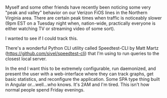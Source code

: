 Myself and some other friends have recently been noticing some very "peak and valley" behavior on our Verizon FiOS lines in the Northern Virginia area.  There are certain peak times when traffic is noticeably slower (9pm EST on a Tuesday night when, nation-wide, practically everyone is either watching TV or streaming video of some sort).

I wanted to see if I could track this.

There's a wonderful Python CLI utility called Speedtest-CLI by Matt Martz (https://github.com/sivel/speedtest-cli) that I'm using to run queries to the closest local server.

In the end I want this to be extremely configurable, run daemonized, and present the user with a web-interface where they can track graphs, get basic statistics, and reconfigure the application.  Some SPA type thing built in Angular or...well...who knows.  It's 2AM and I'm tired.  This isn't how normal people spend Friday evenings.
